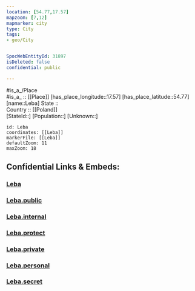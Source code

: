 ```yaml
---
location: [54.77,17.57] 
mapzoom: [7,12] 
mapmarker: city 
type: City
tags:
- geo/City


SpocWebEntityId: 31897
isDeleted: false
confidential: public

---
```

#is_a_/Place  
#is_a_ :: [[Place]] 
[has_place_longitude::17.57] 
[has_place_latitude::54.77] 
[name::Leba] 
State ::  
Country :: [[Poland]]  
[StateId::] 
[Population::] 
[Unknown::] 


```leaflet
id: Leba
coordinates: [[Leba]] 
markerFile: [[Leba]] 
defaultZoom: 11 
maxZoom: 18
```


## Confidential Links & Embeds: 

### [Leba](/_Standards/Earth/Continent/Europe/Europe~East/Poland/Provinces~Poland/Pomeranian/City/Leba.md) 

### [Leba.public](/_public/Earth/Continent/Europe/Europe~East/Poland/Provinces~Poland/Pomeranian/City/Leba.public.md) 

### [Leba.internal](/_internal/Earth/Continent/Europe/Europe~East/Poland/Provinces~Poland/Pomeranian/City/Leba.internal.md) 

### [Leba.protect](/_protect/Earth/Continent/Europe/Europe~East/Poland/Provinces~Poland/Pomeranian/City/Leba.protect.md) 

### [Leba.private](/_private/Earth/Continent/Europe/Europe~East/Poland/Provinces~Poland/Pomeranian/City/Leba.private.md) 

### [Leba.personal](/_personal/Earth/Continent/Europe/Europe~East/Poland/Provinces~Poland/Pomeranian/City/Leba.personal.md) 

### [Leba.secret](/_secret/Earth/Continent/Europe/Europe~East/Poland/Provinces~Poland/Pomeranian/City/Leba.secret.md)

